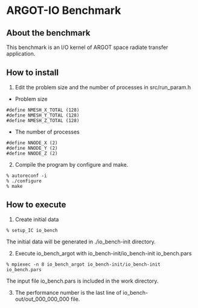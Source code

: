 # ARGOT-IO Benchmark

## About the benchmark

This benchmark is an I/O kernel of ARGOT space radiate transfer
application.

## How to install

1. Edit the problem size and the number of processes in
   src/run_param.h

* Problem size
```
#define NMESH_X_TOTAL (128)
#define NMESH_Y_TOTAL (128)
#define NMESH_Z_TOTAL (128)
```
* The number of processes
```
#define NNODE_X (2)
#define NNODE_Y (2)
#define NNODE_Z (2)
```

2. Compile the program by configure and make.
```
% autoreconf -i
% ./configure
% make
```

## How to execute

1. Create initial data
```
% setup_IC io_bench
```
The initial data will be generated in ./io_bench-init directory.

2. Execute io_bench_argot with io_bench-init/io_bench-init io_bench.pars
```
% mpiexec -n 8 io_bench_argot io_bench-init/io_bench-init io_bench.pars
```
The input file io_bench.pars is included in the work directory.

3. The performance number is the last line of io_bench-out/out_000_000_000
   file.
